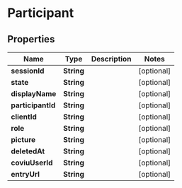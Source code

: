 
# Participant

## Properties
Name | Type | Description | Notes
------------ | ------------- | ------------- | -------------
**sessionId** | **String** |  |  [optional]
**state** | **String** |  |  [optional]
**displayName** | **String** |  |  [optional]
**participantId** | **String** |  |  [optional]
**clientId** | **String** |  |  [optional]
**role** | **String** |  |  [optional]
**picture** | **String** |  |  [optional]
**deletedAt** | **String** |  |  [optional]
**coviuUserId** | **String** |  |  [optional]
**entryUrl** | **String** |  |  [optional]



